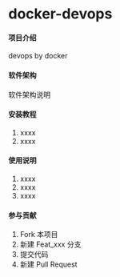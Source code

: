 # docker-devops

#### 项目介绍
devops by docker

#### 软件架构
软件架构说明


#### 安装教程

1. xxxx
3. xxxx

#### 使用说明

1. xxxx
2. xxxx
3. xxxx

#### 参与贡献

1. Fork 本项目
2. 新建 Feat_xxx 分支
3. 提交代码
4. 新建 Pull Request

